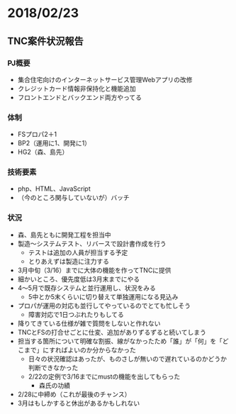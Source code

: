 # 2018/02/23

## TNC案件状況報告

### PJ概要

- 集合住宅向けのインターネットサービス管理Webアプリの改修
- クレジットカード情報非保持化と機能追加
- フロントエンドとバックエンド両方やってる

### 体制

- FSプロパ2＋1
- BP2（運用に1、開発に1）
- HG2（森、島先）

### 技術要素

- php、HTML、JavaScript
- （今のところ関与していないが）バッチ

### 状況

- 森、島先ともに開発工程を担当中
- 製造～システムテスト、リバースで設計書作成を行う
  - テストは追加の人員が担当する予定
  - とりあえずは製造に注力する
- 3月中旬（3/16）までに大体の機能を作ってTNCに提供
- 細かいところ、優先度低は3月末までにやる
- 4～5月で既存システムと並行運用し、状況をみる
  - 5中とか5末くらいに切り替えて単独運用になる見込み
- プロパが運用の対応も並行してやっているのでとても忙しそう
  - 障害対応で1日つぶれたりもしてる
- 降りてきている仕様が雑で質問をしないと作れない
- TNCとFSの打合せごとに仕変、追加がありずるずると続いてしまう
- 担当する箇所について明確な割振、線がなかったため「誰」が「何」を「どこまで」にすればよいのか分からなかった
  - 日々の状況確認はあったが、ものさしが無いので遅れているのかどうか判断できなかった
  - 2/22の定例で3/16までにmustの機能を出してもらった
    - 森氏の功績
- 2/28に中締め（これが最後のチャンス）
- 3月はもしかすると休出があるかもしれない


